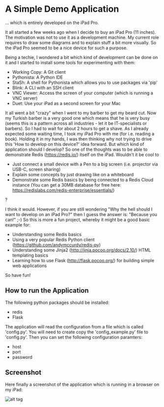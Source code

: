 # A Simple Demo Application 

... which is entirely developed on the iPad Pro.

It all started a few weeks ago when I decide to buy an iPad Pro (11 inches). The motivation was not to use it as a development machine. My current role requires to draw some diagrams and to explain stuff a bit more visually. So the iPad Pro seemed to be a nice device for such a purpose.

Being a techie, I wondered a bit which kind of development can be done on it and I started to install some tools for experimenting with them:

* Working Copy: A Git client
* Pythonista: A Python IDE
* StaSh: A shell for Pythonista which allows you to use packages via 'pip'
* Blink: A CLI with an SSH client
* VNC Viewer: Access the screen of your computer (which is running a VNC server)
* Duet: Use your iPad as a second screen for your Mac

It all went a bit "crazy" when I went to my barber to get my beard cut. Now my Turkish barber is a very good one which means that he is very busy (seems this is a pattern across all industries - let it be IT-specialists or barbers). So I had to wait for about 2 hours to get a shave. As I already expected some waiting time, I took my iPad Pro with me (for i.e. reading a book). Holding it in my hands, I was then thinking why not trying to drive this 'How to develop on this device?' idea forward. But which kind of application should I develop? So one of the thoughts was to be able to demonstrate Redis (https://redis.io/) itself on the iPad. Wouldn't it be cool to

* Just connect a small device with a Pen to a big screen (i.e. projector via USB-C, screen sharing)
* Explain some concepts by just drawing like on a whiteboard
* Demonstrate some Redis basics by being connected to a Redis Cloud instance (You can get a 30MB database for free here: https://redislabs.com/redis-enterprise/essentials/)

? 

I think it would.  However, if you are still wondering "Why the hell should I want to develop on an iPad Pro?" then I guess the answer is: "Because you can!" ;-) So this is more a fun project, whereby it might be a good basic example for:

* Understanding some Redis basics
* Using a very popular Redis Python client (https://github.com/andymccurdy/redis-py)
* Understanding some Jinja2 (http://jinja.pocoo.org/docs/2.10/) HTML templating basics
* Learning how to use Flask (http://flask.pocoo.org/) for building simple web applications

So have fun!

## How to run the Application

The following python packages should be installed:

* redis
* Flask

The application will read the configuration from a file which is called 'config.py'. You will need to create copy the 'config_example.py' file to 'config.py'. Then you can set the following configuration paramters:

* host
* port
* password


## Screenshot

Here finally a screenshot of the application which is running in a browser on my iPad:

![alt tag](https://raw.github.com/nosqlgeek/ng-ipadprodemo/master/screenshot/Database_Info.jpg)

